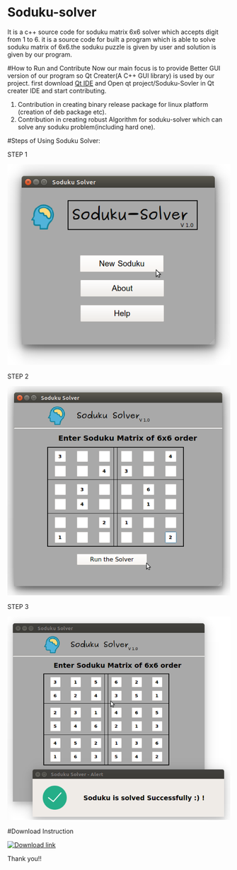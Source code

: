 # Soduku-solver
It is a c++ source code for soduku matrix 6x6 solver which accepts digit from 1 to 6. 
it is a source code for built a program which is able to solve soduku matrix of 6x6.the soduku puzzle is given by user and solution is given by our program.


#How to Run and Contribute
Now our main focus is to provide Better GUI version of our program so Qt Creater(A C++ GUI library) is used by our project. first download [Qt IDE](https://www.qt.io/) and Open qt project/Soduku-Sovler in Qt creater IDE and start contributing.

1) Contribution in creating binary release package for linux platform (creation of deb package etc).
2) Contribution in creating robust Algorithm for soduku-solver which can solve any soduku problem(including hard one).

#Steps of Using Soduku Solver:

STEP 1

![step 1 image](https://github.com/girishkuniyal/soduku-solver/blob/master/screenshot/soduku1.png)

STEP 2

![step 2 image](https://github.com/girishkuniyal/soduku-solver/blob/master/screenshot/soduku2.png)

STEP 3

![step 3 image](https://github.com/girishkuniyal/soduku-solver/blob/master/screenshot/soduku3.png)


#Download Instruction

[![Download link](https://githkub.com/girishkuniyal/soduku-solver/blob/master/screenshot/download.jpg)](https://sourceforge.net/projects/soduku-solver/?source=directory)

Thank you!!
 
